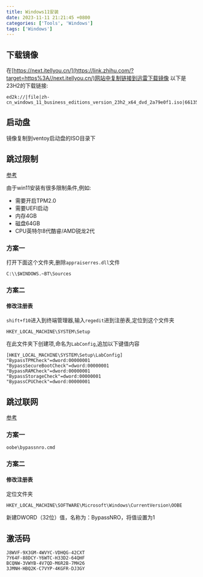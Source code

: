 ```yaml
---
title: Windows11安装
date: 2023-11-11 21:21:45 +0800
categories: ['Tools', 'Windows']
tags: ['Windows']
---
```



## 下载镜像

 在[https://next.itellyou.cn/](https://link.zhihu.com/?target=https%3A//next.itellyou.cn/)网站中复制链接到迅雷下载镜像
 以下是23H2的下载链接:
```text
ed2k://|file|zh-cn_windows_11_business_editions_version_23h2_x64_dvd_2a79e0f1.iso|6613571584|1AFADEBC5966E9E689F242549FFB5562|/
```

## 启动盘
镜像复制到ventoy启动盘的ISO目录下

## 跳过限制

 [参考](https://zhuanlan.zhihu.com/p/482466161)

由于win11安装有很多限制条件,例如:
- 需要开启TPM2.0
- 需要UEFI启动
- 内存4GB
- 磁盘64GB
- CPU英特尔8代酷睿/AMD锐龙2代

### 方案一

打开下面这个文件夹,删除`appraiserres.dll`文件
```text
C:\\$WINDOWS.~BT\Sources
```

### 方案二
#### 修改注册表

`shift+f10`进入到终端管理器,输入`regedit`进到注册表,定位到这个文件夹
```text
HKEY_LOCAL_MACHINE\SYSTEM\Setup
```
在此文件夹下创建项,命名为`LabConfig`,追加以下键值内容
```text
[HKEY_LOCAL_MACHINE\SYSTEM\Setup\LabConfig]
"BypassTPMCheck"=dword:00000001
"BypassSecureBootCheck"=dword:00000001
"BypassRAMCheck"=dword:00000001
"BypassStorageCheck"=dword:00000001
"BypassCPUCheck"=dword:00000001
```

## 跳过联网
[参考](https://zhuanlan.zhihu.com/p/627268754)
### 方案一
```text
oobe\bypassnro.cmd
```
### 方案二
#### 修改注册表
定位文件夹
```text
HKEY_LOCAL_MACHINE\SOFTWARE\Microsoft\Windows\CurrentVersion\OOBE
```
新建DWORD（32位）值，名称为：BypassNRO，将值设置为1

## 激活码

```text
J8WVF-9X3GM-4WVYC-VDHQG-42CXT
7Y64F-88DCY-Y6WTC-H33D2-64QHF
BCQNW-3VWYB-4V7QD-M6R2B-7MH26
3JMNH-HBQ2K-C7VYP-4KGFR-DJ3GY
```